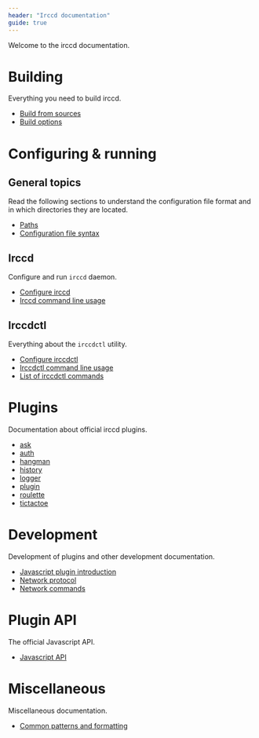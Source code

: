```yaml
---
header: "Irccd documentation"
guide: true
---
```


Welcome to the irccd documentation.

# Building

Everything you need to build irccd.

  - [Build from sources](build/build-from-sources.html)
  - [Build options](build/build-options.html)

# Configuring & running

## General topics

Read the following sections to understand the configuration file format and in
which directories they are located.

  - [Paths](irccd/paths.html)
  - [Configuration file syntax](misc/configuration-syntax.html)

## Irccd

Configure and run `irccd` daemon.

  - [Configure irccd](irccd/configuring.html)
  - [Irccd command line usage](irccd/usage.html)

## Irccdctl

Everything about the `irccdctl` utility.

  - [Configure irccdctl](irccdctl/configuring.html)
  - [Irccdctl command line usage](irccdctl/usage.html)
  - [List of irccdctl commands](irccdctl/command/index.html)

# Plugins

Documentation about official irccd plugins.

  - [ask](plugin/ask.html)
  - [auth](plugin/auth.html)
  - [hangman](plugin/hangman.html)
  - [history](plugin/history.html)
  - [logger](plugin/logger.html)
  - [plugin](plugin/plugin.html)
  - [roulette](plugin/roulette.html)
  - [tictactoe](plugin/tictactoe.html)

# Development

Development of plugins and other development documentation.

  - [Javascript plugin introduction](dev/plugin-javascript-introduction.html)
  - [Network protocol](dev/socket-protocol.html)
  - [Network commands](dev/socket-commands.html)

# Plugin API

The official Javascript API.

  - [Javascript API](api/index.html)

# Miscellaneous

Miscellaneous documentation.

  - [Common patterns and formatting](misc/common-patterns-and-formatting.html)
